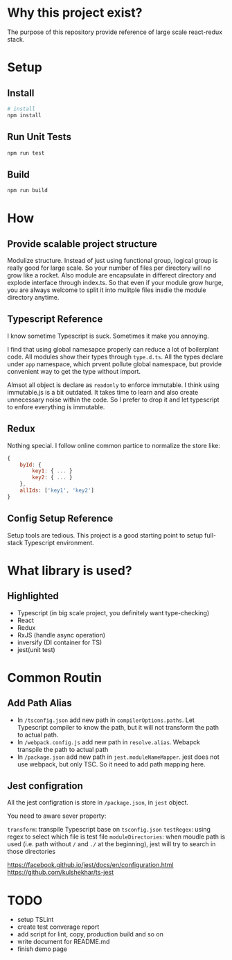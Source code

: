 # Why this project exist?
The purpose of this repository provide reference of large scale react-redux stack.

# Setup
## Install
```bash
# install
npm install
```

## Run Unit Tests
```bash
npm run test
```

## Build
```bash
npm run build
```

# How
## Provide scalable project structure
Modulize structure. Instead of just using functional group, logical group is really good for large scale. So your number of files per directory will no grow like a rocket. Also module are encapsulate in differect directory and explode interface through index.ts. So that even if your module grow hurge, you are always welcome to split it into mulitple files insdie the module directory anytime.

## Typescript Reference
I know sometime Typescript is suck. Sometimes it make you annoying.

I find that using global namesapce properly can reduce a lot of boilerplant code. All modules show their types through `type.d.ts`. All the types declare under `app` namespace, which prvent pollute global namespace, but provide convenient way to get the type without import.

Almsot all object is declare as `readonly` to enforce immutable. I think using immutable.js is a bit outdated. It takes time to learn and also create unnecessary noise within the code. So I prefer to drop it and let typescript to enfore everything is immutable.

## Redux
Nothing special. I follow online common partice to normalize the store like:
```javascript
{
    byId: {
        key1: { ... }
        key2: { ... }
    },
    allIds: ['key1', 'key2']
}
```

## Config Setup Reference
Setup tools are tedious. This project is a good starting point to setup full-stack Typescript environment.

# What library is used?
## Highlighted
- Typescript (in big scale project, you definitely want type-checking)
- React
- Redux
- RxJS (handle async operation)
- inversify (DI container for TS)
- jest(unit test)

# Common Routin
## Add Path Alias
- In `/tsconfig.json` add new path in `compilerOptions.paths`. Let Typescript compiler to know the path, but it will not transform the path to actual path.
- In `/webpack.config.js` add new path in `resolve.alias`. Webapck transpile the path to actual path
- In `/package.json` add new path in `jest.moduleNameMapper`. jest does not use webpack, but only TSC. So it need to add path mapping here.

## Jest configration
All the jest configration is store in `/package.json`, in `jest` object.

You need to aware sever property:

`transform`: transpile Typescript base on `tsconfig.json`
`testRegex`: using regex to select which file is test file
`moduleDirectories`: when moudle path is used (i.e. path without `/` and `./` at the beginning), jest will try to search in those directories

https://facebook.github.io/jest/docs/en/configuration.html
https://github.com/kulshekhar/ts-jest

# TODO
- setup TSLint
- create test converage report
- add script for lint, copy, production build and so on
- write document for README.md
- finish demo page
